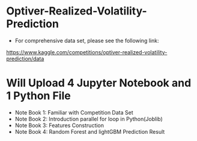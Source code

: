 # Optiver-Realized-Volatility-Prediction

- For comprehensive data set, please see the following link:

https://www.kaggle.com/competitions/optiver-realized-volatility-prediction/data

# Will Upload 4 Jupyter Notebook and 1 Python File

- Note Book 1: Familiar with Competition Data Set
- Note Book 2: Introduction parallel for loop in Python(Joblib)
- Note Book 3: Features Construction
- Note Book 4: Random Forest and lightGBM Prediction Result

